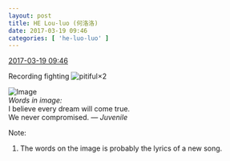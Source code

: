 ```yaml
---
layout: post
title: HE Lou-luo (何洛洛)
date: 2017-03-19 09:46
categories: [ 'he-luo-luo' ]
---
```


<div class="weibo-info">
  <a href="http://weibo.com/6117570574/EAtWafEpl">2017-03-19 09:46</a>
</div>

Recording fighting ![pitiful](http://img.t.sinajs.cn/t4/appstyle/expression/ext/normal/af/kl_org.gif)×2

<!-- more -->

![Image](https://wx2.sinaimg.cn/mw690/006G0Hz8gy1fdrwoaa4q6j30xr0fdmxx.jpg)  
*Words in image:*  
I believe every dream will come true.  
We never compromised.
— *Juvenile*

Note:
1. The words on the image is probably the lyrics of a new song.
